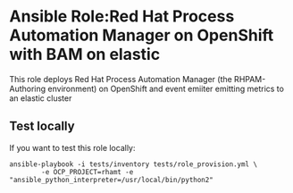 Ansible Role:Red Hat Process Automation Manager on OpenShift with BAM on elastic
=========

This role deploys Red Hat Process Automation Manager (the RHPAM-Authoring environment) on OpenShift and event emiiter emitting metrics to an elastic cluster


Test locally
------------
If you want to test this role locally:

```
ansible-playbook -i tests/inventory tests/role_provision.yml \
        -e OCP_PROJECT=rhamt -e "ansible_python_interpreter=/usr/local/bin/python2"
```



